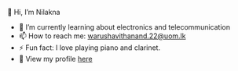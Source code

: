 👋 Hi, I’m Nilakna
- 🌱 I’m currently learning about electronics and telecommunication
- 📫 How to reach me: warushavithanand.22@uom.lk
- ⚡ Fun fact: I love playing piano and clarinet.
- 🔗 View my profile [here](https://nilaknaw.github.io)

<!---
NilaknaW/NilaknaW is a ✨ special ✨ repository because its `README.md` (this file) appears on your GitHub profile.
You can click the Preview link to take a look at your changes.
--->
